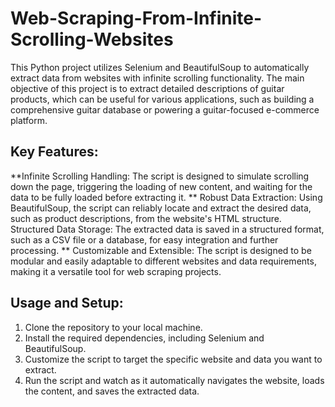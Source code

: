 # Web-Scraping-From-Infinite-Scrolling-Websites

This Python project utilizes Selenium and BeautifulSoup to automatically extract data from websites with infinite scrolling functionality. The main objective of this project is to extract detailed descriptions of guitar products, which can be useful for various applications, such as building a comprehensive guitar database or powering a guitar-focused e-commerce platform.
## Key Features:
**Infinite Scrolling Handling: The script is designed to simulate scrolling down the page, triggering the loading of new content, and waiting for the data to be fully loaded before extracting it.
** Robust Data Extraction: Using BeautifulSoup, the script can reliably locate and extract the desired data, such as product descriptions, from the website's HTML structure.
Structured Data Storage: The extracted data is saved in a structured format, such as a CSV file or a database, for easy integration and further processing.
** Customizable and Extensible: The script is designed to be modular and easily adaptable to different websites and data requirements, making it a versatile tool for web scraping projects.
## Usage and Setup:
1) Clone the repository to your local machine.
2) Install the required dependencies, including Selenium and BeautifulSoup.
3) Customize the script to target the specific website and data you want to extract.
4) Run the script and watch as it automatically navigates the website, loads the content, and saves the extracted data.
